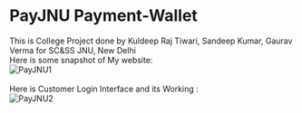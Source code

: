 # PayJNU Payment-Wallet
This is College Project done by Kuldeep Raj Tiwari, Sandeep Kumar, Gaurav Verma for SC&amp;SS JNU, New Delhi <br />
Here is some snapshot of My website:<br />
![PayJNU1](https://user-images.githubusercontent.com/34531635/61665604-0efcf500-acf3-11e9-9465-953260c9305c.gif)
<br /><br />
Here is Customer Login Interface and its Working :<br />
![PayJNU2](https://user-images.githubusercontent.com/34531635/61665740-7024c880-acf3-11e9-9725-337c4b830631.gif)
